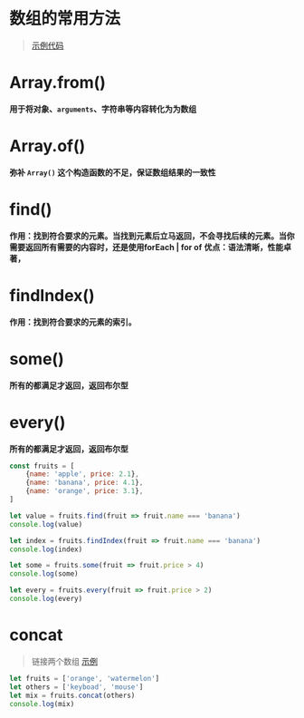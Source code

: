# 数组的常用方法

> [示例代码](http://js.jirengu.com/xagob/2/edit)

# Array.from()

**用于将对象、`arguments`、字符串等内容转化为为数组**

	
# Array.of()

**弥补 `Array()` 这个构造函数的不足，保证数组结果的一致性**

# find()
	
**作用：找到符合要求的元素。当找到元素后立马返回，不会寻找后续的元素。当你需要返回所有需要的内容时，还是使用forEach | for of**
**优点：语法清晰，性能卓著，**

# findIndex()

**作用：找到符合要求的元素的索引。**

# some()

**所有的都满足才返回，返回布尔型**

# every()

**所有的都满足才返回，返回布尔型**

```javascript
const fruits = [
	{name: 'apple', price: 2.1},
	{name: 'banana', price: 4.1},
	{name: 'orange', price: 3.1},
]

let value = fruits.find(fruit => fruit.name === 'banana')
console.log(value)

let index = fruits.findIndex(fruit => fruit.name === 'banana')
console.log(index)

let some = fruits.some(fruit => fruit.price > 4)
console.log(some)

let every = fruits.every(fruit => fruit.price > 2)
console.log(every)
```


# concat

> 链接两个数组 [示例](http://js.jirengu.com/gaqak/2/edit)

```javascript
let fruits = ['orange', 'watermelon']
let others = ['keyboad', 'mouse']
let mix = fruits.concat(others)
console.log(mix)
```